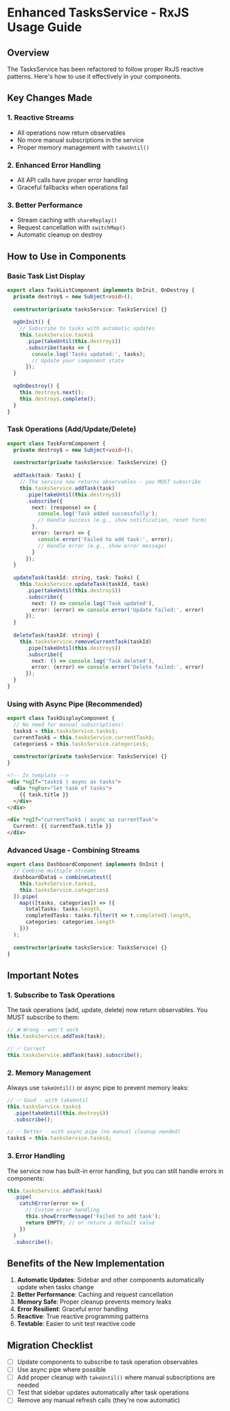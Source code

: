 # Enhanced TasksService - RxJS Usage Guide

## Overview
The TasksService has been refactored to follow proper RxJS reactive patterns. Here's how to use it effectively in your components.

## Key Changes Made

### 1. **Reactive Streams**
- All operations now return observables
- No more manual subscriptions in the service
- Proper memory management with `takeUntil()`

### 2. **Enhanced Error Handling**
- All API calls have proper error handling
- Graceful fallbacks when operations fail

### 3. **Better Performance**
- Stream caching with `shareReplay()`
- Request cancellation with `switchMap()`
- Automatic cleanup on destroy

## How to Use in Components

### Basic Task List Display
```typescript
export class TaskListComponent implements OnInit, OnDestroy {
  private destroy$ = new Subject<void>();
  
  constructor(private tasksService: TasksService) {}
  
  ngOnInit() {
    // Subscribe to tasks with automatic updates
    this.tasksService.tasks$
      .pipe(takeUntil(this.destroy$))
      .subscribe(tasks => {
        console.log('Tasks updated:', tasks);
        // Update your component state
      });
  }
  
  ngOnDestroy() {
    this.destroy$.next();
    this.destroy$.complete();
  }
}
```

### Task Operations (Add/Update/Delete)
```typescript
export class TaskFormComponent {
  private destroy$ = new Subject<void>();
  
  constructor(private tasksService: TasksService) {}
  
  addTask(task: Tasks) {
    // The service now returns observables - you MUST subscribe
    this.tasksService.addTask(task)
      .pipe(takeUntil(this.destroy$))
      .subscribe({
        next: (response) => {
          console.log('Task added successfully');
          // Handle success (e.g., show notification, reset form)
        },
        error: (error) => {
          console.error('Failed to add task:', error);
          // Handle error (e.g., show error message)
        }
      });
  }
  
  updateTask(taskId: string, task: Tasks) {
    this.tasksService.updateTask(taskId, task)
      .pipe(takeUntil(this.destroy$))
      .subscribe({
        next: () => console.log('Task updated'),
        error: (error) => console.error('Update failed:', error)
      });
  }
  
  deleteTask(taskId: string) {
    this.tasksService.removeCurrentTask(taskId)
      .pipe(takeUntil(this.destroy$))
      .subscribe({
        next: () => console.log('Task deleted'),
        error: (error) => console.error('Delete failed:', error)
      });
  }
}
```

### Using with Async Pipe (Recommended)
```typescript
export class TaskDisplayComponent {
  // No need for manual subscriptions!
  tasks$ = this.tasksService.tasks$;
  currentTask$ = this.tasksService.currentTask$;
  categories$ = this.tasksService.categories$;
  
  constructor(private tasksService: TasksService) {}
}
```

```html
<!-- In template -->
<div *ngIf="tasks$ | async as tasks">
  <div *ngFor="let task of tasks">
    {{ task.title }}
  </div>
</div>

<div *ngIf="currentTask$ | async as currentTask">
  Current: {{ currentTask.title }}
</div>
```

### Advanced Usage - Combining Streams
```typescript
export class DashboardComponent implements OnInit {
  // Combine multiple streams
  dashboardData$ = combineLatest([
    this.tasksService.tasks$,
    this.tasksService.categories$
  ]).pipe(
    map(([tasks, categories]) => ({
      totalTasks: tasks.length,
      completedTasks: tasks.filter(t => t.completed).length,
      categories: categories.length
    }))
  );
  
  constructor(private tasksService: TasksService) {}
}
```

## Important Notes

### 1. **Subscribe to Task Operations**
The task operations (add, update, delete) now return observables. You MUST subscribe to them:
```typescript
// ❌ Wrong - won't work
this.tasksService.addTask(task);

// ✅ Correct
this.tasksService.addTask(task).subscribe();
```

### 2. **Memory Management**
Always use `takeUntil()` or async pipe to prevent memory leaks:
```typescript
// ✅ Good - with takeUntil
this.tasksService.tasks$
  .pipe(takeUntil(this.destroy$))
  .subscribe();

// ✅ Better - with async pipe (no manual cleanup needed)
tasks$ = this.tasksService.tasks$;
```

### 3. **Error Handling**
The service now has built-in error handling, but you can still handle errors in components:
```typescript
this.tasksService.addTask(task)
  .pipe(
    catchError(error => {
      // Custom error handling
      this.showErrorMessage('Failed to add task');
      return EMPTY; // or return a default value
    })
  )
  .subscribe();
```

## Benefits of the New Implementation

1. **Automatic Updates**: Sidebar and other components automatically update when tasks change
2. **Better Performance**: Caching and request cancellation
3. **Memory Safe**: Proper cleanup prevents memory leaks
4. **Error Resilient**: Graceful error handling
5. **Reactive**: True reactive programming patterns
6. **Testable**: Easier to unit test reactive code

## Migration Checklist

- [ ] Update components to subscribe to task operation observables
- [ ] Use async pipe where possible
- [ ] Add proper cleanup with `takeUntil()` where manual subscriptions are needed
- [ ] Test that sidebar updates automatically after task operations
- [ ] Remove any manual refresh calls (they're now automatic)
